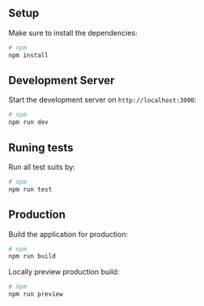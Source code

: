 ## Setup

Make sure to install the dependencies:

```bash
# npm
npm install
```

## Development Server

Start the development server on `http://localhost:3000`:

```bash
# npm
npm run dev
```

## Runing tests

Run all test suits by:

```bash
# npm
npm run test
```

## Production

Build the application for production:

```bash
# npm
npm run build
```

Locally preview production build:

```bash
# npm
npm run preview
```
